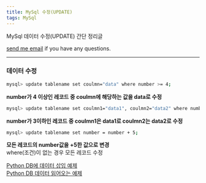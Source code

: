 ```yaml
---
title: MySql 수정(UPDATE)
tags: MySql
---
```


MySql 데이터 수정(UPDATE) 간단 정리글   

[send me email](mailto:jewel7492@gmail.com) if you have any questions.

<!--more-->

---

### 데이터 수정  

```bash
mysql> update tablename set coulmn="data" where number >= 4;
```
**number가 4 이상인 레코드 중 coulmn에 해당하는 값을 data로 수정**  

```bash
mysql> update tablename set coulmn1="data1", coulmn2="data2" where number <= 3;
```
**number가 3이하인 레코드 중 coulmn1은 data1로 coulmn2는 data2로 수정**  

```bash
mysql> update tablename set number = number + 5;
```
**모든 레코드의 number값을 +5한 값으로  변경**  
where(조건)이 없는 경우 모든 레코드 수정  

[Python DB에 데이터 삽입 예제](https://limjunho.github.io/2020/08/26/MySql_insert_example.html)  
[Python DB 데이터 읽어오는 예제](https://limjunho.github.io/2020/08/26/MySql_Select_example.html)  
